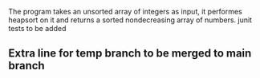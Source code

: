 The program takes an unsorted array of integers as input, it performes heapsort on it and returns a sorted nondecreasing array of numbers.
junit tests to be added  
## Extra line for temp branch to be merged to main branch 